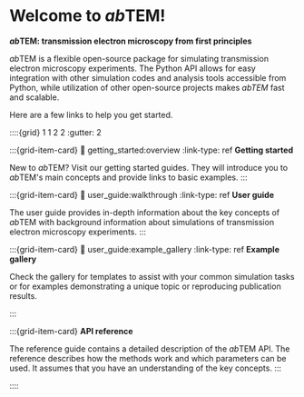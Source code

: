 # Welcome to *ab*TEM!

__*ab*TEM: transmission electron microscopy from first principles__

*ab*TEM is a flexible open-source package for simulating transmission electron microscopy experiments. The Python API
allows for easy integration with other simulation codes and analysis tools accessible from Python, while utilization of
other open-source projects makes *abTEM* fast and scalable.

Here are a few links to help you get started.

::::{grid} 1 1 2 2
:gutter: 2

:::{grid-item-card}
:link: getting_started:overview
:link-type: ref
**Getting started**

New to *ab*TEM? Visit our getting started guides. They will introduce you to *ab*TEM's main concepts and provide links
to basic examples.
:::

:::{grid-item-card}
:link: user_guide:walkthrough
:link-type: ref
**User guide**

The user guide provides in-depth information about the key concepts of *ab*TEM with background information about
simulations of transmission electron microscopy experiments.
:::

:::{grid-item-card}
:link: user_guide:example_gallery
:link-type: ref
**Example gallery**

Check the gallery for templates to assist with your common simulation tasks or for examples demonstrating a unique topic
or reproducing publication results.

:::

:::{grid-item-card}
**API reference**

The reference guide contains a detailed description of the *ab*TEM API. The reference describes how the methods work and
which parameters can be used. It assumes that you have an understanding of the key concepts.
:::

::::